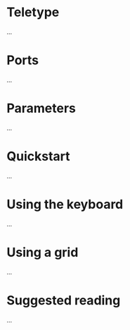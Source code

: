 # Teletype

...

# Ports

...

# Parameters

...

# Quickstart

...

# Using the keyboard

...

# Using a grid

...

# Suggested reading

...